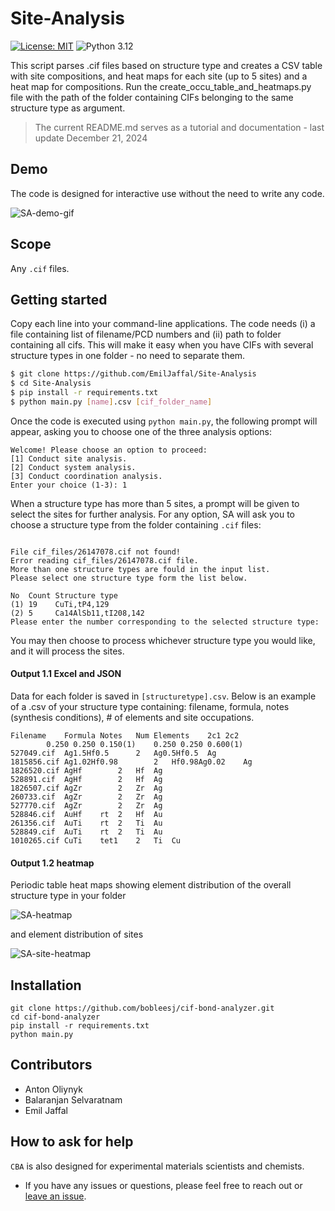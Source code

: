 # Site-Analysis

[![License: MIT](https://img.shields.io/badge/License-MIT-yellow.svg)](https://github.com/bobleesj/cifkit/blob/main/LICENSE)
![Python 3.12](https://img.shields.io/badge/python-3.12-blue.svg)

This script parses .cif files based on structure type and creates a CSV table with site compositions, and heat maps for each site (up to 5 sites) and a heat map for compositions. Run the create_occu_table_and_heatmaps.py file with the path of the folder containing CIFs belonging to the same structure type as argument.

> The current README.md serves as a tutorial and documentation - last update December 21, 2024

## Demo

The code is designed for interactive use without the need to write any code.

![SA-demo-gif](https://github.com/EmilJaffal/Site-Analysis/assets/siteanalysis_DEMO.gif)

## Scope

Any `.cif` files.

## Getting started

Copy each line into your command-line applications. The code needs (i) a file containing list of filename/PCD numbers and (ii) path to folder containing all cifs. This will make it easy when you have CIFs with several structure types in one folder - no need to separate them.

```bash
$ git clone https://github.com/EmilJaffal/Site-Analysis
$ cd Site-Analysis
$ pip install -r requirements.txt
$ python main.py [name].csv [cif_folder_name]
```

Once the code is executed using `python main.py`, the following prompt will
appear, asking you to choose one of the three analysis options:

```text
Welcome! Please choose an option to proceed:
[1] Conduct site analysis.
[2] Conduct system analysis.
[3] Conduct coordination analysis.
Enter your choice (1-3): 1
```
When a structure type has more than 5 sites, a prompt will be given to select the sites for further analysis. For any option, SA will ask you to choose a structure type from the folder containing `.cif` files:

```text

File cif_files/26147078.cif not found!
Error reading cif_files/26147078.cif file.
More than one structure types are fould in the input list.
Please select one structure type form the list below.

No  Count Structure type
(1) 19    CuTi,tP4,129
(2) 5     Ca14AlSb11,tI208,142
Please enter the number corresponding to the selected structure type: 

```

You may then choose to process whichever structure type you would like, and it will process the sites.

#### Output 1.1 Excel and JSON

Data for each folder is saved in `[structuretype].csv`. Below is an example of a .csv of your structure type containing: filename, formula, notes (synthesis conditions), # of elements and site occupations.

```csv
Filename	Formula	Notes	Num Elements	2c1	2c2
        0.250 0.250 0.150(1) 	0.250 0.250 0.600(1) 
527049.cif	Ag1.5Hf0.5		2	Ag0.5Hf0.5	Ag
1815856.cif	Ag1.02Hf0.98		2	Hf0.98Ag0.02	Ag
1826520.cif	AgHf		2	Hf	Ag
528891.cif	AgHf		2	Hf	Ag
1826507.cif	AgZr		2	Zr	Ag
260733.cif	AgZr		2	Zr	Ag
527770.cif	AgZr		2	Zr	Ag
528846.cif	AuHf	rt	2	Hf	Au
261356.cif	AuTi	rt	2	Ti	Au
528849.cif	AuTi	rt	2	Ti	Au
1010265.cif	CuTi	tet1	2	Ti	Cu
```

#### Output 1.2 heatmap

Periodic table heat maps showing element distribution of the overall structure type in your folder

![SA-heatmap](https://github.com/EmilJaffal/Site-Analysis/assets/ElemDist_CuTi-tP4.png)

and element distribution of sites 

![SA-site-heatmap](https://github.com/EmilJaffal/Site-Analysis/assets/ElemDist_CuTi-tP4_2c(1).png)

## Installation

```text
git clone https://github.com/bobleesj/cif-bond-analyzer.git
cd cif-bond-analyzer
pip install -r requirements.txt
python main.py
```

## Contributors

- Anton Oliynyk
- Balaranjan Selvaratnam
- Emil Jaffal

## How to ask for help

`CBA` is also designed for experimental materials scientists and chemists.

- If you have any issues or questions, please feel free to reach out or
  [leave an issue](https://github.com/emiljaffal/Site-Analysis/issues).